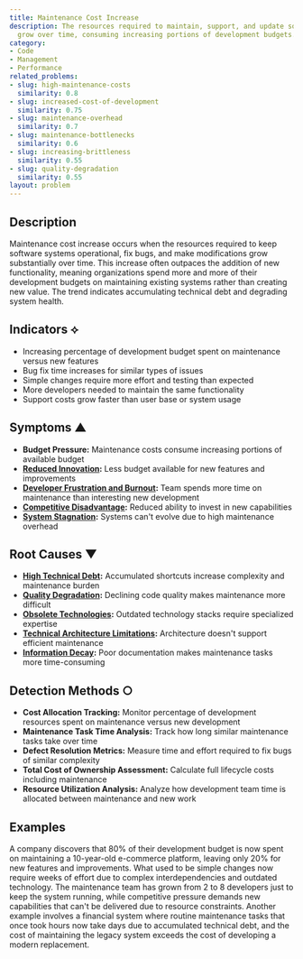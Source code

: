 ```yaml
---
title: Maintenance Cost Increase
description: The resources required to maintain, support, and update software systems
  grow over time, consuming increasing portions of development budgets.
category:
- Code
- Management
- Performance
related_problems:
- slug: high-maintenance-costs
  similarity: 0.8
- slug: increased-cost-of-development
  similarity: 0.75
- slug: maintenance-overhead
  similarity: 0.7
- slug: maintenance-bottlenecks
  similarity: 0.6
- slug: increasing-brittleness
  similarity: 0.55
- slug: quality-degradation
  similarity: 0.55
layout: problem
---
```


## Description

Maintenance cost increase occurs when the resources required to keep software systems operational, fix bugs, and make modifications grow substantially over time. This increase often outpaces the addition of new functionality, meaning organizations spend more and more of their development budgets on maintaining existing systems rather than creating new value. The trend indicates accumulating technical debt and degrading system health.

## Indicators ⟡

- Increasing percentage of development budget spent on maintenance versus new features
- Bug fix time increases for similar types of issues
- Simple changes require more effort and testing than expected
- More developers needed to maintain the same functionality
- Support costs grow faster than user base or system usage

## Symptoms ▲

- **Budget Pressure:** Maintenance costs consume increasing portions of available budget
- **[Reduced Innovation](reduced-innovation.md):** Less budget available for new features and improvements
- **[Developer Frustration and Burnout](developer-frustration-and-burnout.md):** Team spends more time on maintenance than interesting new development
- **[Competitive Disadvantage](competitive-disadvantage.md):** Reduced ability to invest in new capabilities
- **[System Stagnation](system-stagnation.md):** Systems can't evolve due to high maintenance overhead

## Root Causes ▼

- **[High Technical Debt](high-technical-debt.md):** Accumulated shortcuts increase complexity and maintenance burden
- **[Quality Degradation](quality-degradation.md):** Declining code quality makes maintenance more difficult
- **[Obsolete Technologies](obsolete-technologies.md):** Outdated technology stacks require specialized expertise
- **[Technical Architecture Limitations](technical-architecture-limitations.md):** Architecture doesn't support efficient maintenance
- **[Information Decay](information-decay.md):** Poor documentation makes maintenance tasks more time-consuming

## Detection Methods ○

- **Cost Allocation Tracking:** Monitor percentage of development resources spent on maintenance versus new development
- **Maintenance Task Time Analysis:** Track how long similar maintenance tasks take over time
- **Defect Resolution Metrics:** Measure time and effort required to fix bugs of similar complexity
- **Total Cost of Ownership Assessment:** Calculate full lifecycle costs including maintenance
- **Resource Utilization Analysis:** Analyze how development team time is allocated between maintenance and new work

## Examples

A company discovers that 80% of their development budget is now spent on maintaining a 10-year-old e-commerce platform, leaving only 20% for new features and improvements. What used to be simple changes now require weeks of effort due to complex interdependencies and outdated technology. The maintenance team has grown from 2 to 8 developers just to keep the system running, while competitive pressure demands new capabilities that can't be delivered due to resource constraints. Another example involves a financial system where routine maintenance tasks that once took hours now take days due to accumulated technical debt, and the cost of maintaining the legacy system exceeds the cost of developing a modern replacement.
